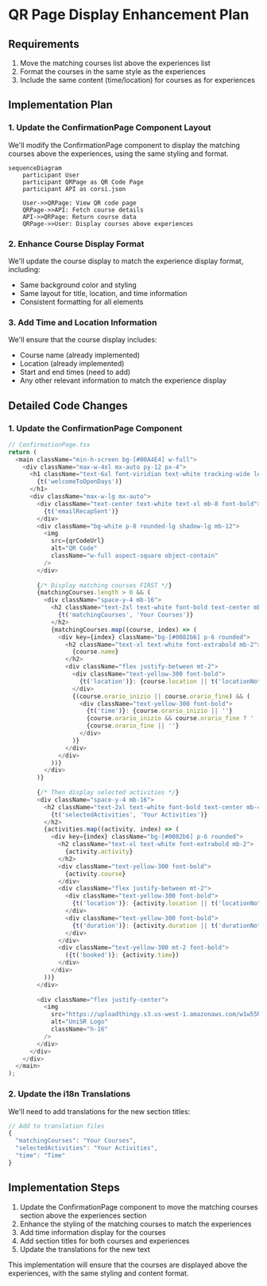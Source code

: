 # QR Page Display Enhancement Plan

## Requirements

1. Move the matching courses list above the experiences list
2. Format the courses in the same style as the experiences
3. Include the same content (time/location) for courses as for experiences

## Implementation Plan

### 1. Update the ConfirmationPage Component Layout

We'll modify the ConfirmationPage component to display the matching courses above the experiences, using the same styling and format.

```mermaid
sequenceDiagram
    participant User
    participant QRPage as QR Code Page
    participant API as corsi.json
    
    User->>QRPage: View QR code page
    QRPage->>API: Fetch course details
    API->>QRPage: Return course data
    QRPage->>User: Display courses above experiences
```

### 2. Enhance Course Display Format

We'll update the course display to match the experience display format, including:
- Same background color and styling
- Same layout for title, location, and time information
- Consistent formatting for all elements

### 3. Add Time and Location Information

We'll ensure that the course display includes:
- Course name (already implemented)
- Location (already implemented)
- Start and end times (need to add)
- Any other relevant information to match the experience display

## Detailed Code Changes

### 1. Update the ConfirmationPage Component

```typescript
// ConfirmationPage.tsx
return (
  <main className="min-h-screen bg-[#00A4E4] w-full">
    <div className="max-w-4xl mx-auto py-12 px-4">
      <h1 className="text-6xl font-viridian text-white tracking-wide leading-tight text-center mb-12">
        {t('welcomeToOpenDays')}
      </h1>
      <div className="max-w-lg mx-auto">
        <div className="text-center text-white text-xl mb-8 font-bold">
          {t('emailRecapSent')}
        </div>
        <div className="bg-white p-8 rounded-lg shadow-lg mb-12">
          <img
            src={qrCodeUrl}
            alt="QR Code"
            className="w-full aspect-square object-contain"
          />
        </div>
        
        {/* Display matching courses FIRST */}
        {matchingCourses.length > 0 && (
          <div className="space-y-4 mb-16">
            <h2 className="text-2xl text-white font-bold text-center mb-4">
              {t('matchingCourses', 'Your Courses')}
            </h2>
            {matchingCourses.map((course, index) => (
              <div key={index} className="bg-[#0082b6] p-6 rounded">
                <h2 className="text-xl text-white font-extrabold mb-2">
                  {course.name}
                </h2>
                <div className="flex justify-between mt-2">
                  <div className="text-yellow-300 font-bold">
                    {t('location')}: {course.location || t('locationNotAvailable')}
                  </div>
                  {(course.orario_inizio || course.orario_fine) && (
                    <div className="text-yellow-300 font-bold">
                      {t('time')}: {course.orario_inizio || ''} 
                      {course.orario_inizio && course.orario_fine ? ' - ' : ''}
                      {course.orario_fine || ''}
                    </div>
                  )}
                </div>
              </div>
            ))}
          </div>
        )}
        
        {/* Then display selected activities */}
        <div className="space-y-4 mb-16">
          <h2 className="text-2xl text-white font-bold text-center mb-4">
            {t('selectedActivities', 'Your Activities')}
          </h2>
          {activities.map((activity, index) => (
            <div key={index} className="bg-[#0082b6] p-6 rounded">
              <h2 className="text-xl text-white font-extrabold mb-2">
                {activity.activity}
              </h2>
              <div className="text-yellow-300 font-bold">
                {activity.course}
              </div>
              <div className="flex justify-between mt-2">
                <div className="text-yellow-300 font-bold">
                  {t('location')}: {activity.location || t('locationNotAvailable')}
                </div>
                <div className="text-yellow-300 font-bold">
                  {t('duration')}: {activity.duration || t('durationNotAvailable')}
                </div>
              </div>
              <div className="text-yellow-300 mt-2 font-bold">
                ({t('booked')}: {activity.time})
              </div>
            </div>
          ))}
        </div>
        
        <div className="flex justify-center">
          <img
            src="https://uploadthingy.s3.us-west-1.amazonaws.com/w1w55NpM45wFShyM85TXCC/Group_96.svg"
            alt="UniSR Logo"
            className="h-16"
          />
        </div>
      </div>
    </div>
  </main>
);
```

### 2. Update the i18n Translations

We'll need to add translations for the new section titles:

```typescript
// Add to translation files
{
  "matchingCourses": "Your Courses",
  "selectedActivities": "Your Activities",
  "time": "Time"
}
```

## Implementation Steps

1. Update the ConfirmationPage component to move the matching courses section above the experiences section
2. Enhance the styling of the matching courses to match the experiences
3. Add time information display for the courses
4. Add section titles for both courses and experiences
5. Update the translations for the new text

This implementation will ensure that the courses are displayed above the experiences, with the same styling and content format.